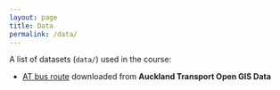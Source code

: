 ```yaml
---
layout: page
title: Data
permalink: /data/
---
```


A list of datasets (`data/`) used in the course:

* [AT bus route](https://data-atgis.opendata.arcgis.com/datasets/bus-route/data?geometry=169.841%2C-37.610%2C179.685%2C-36.072) downloaded from **Auckland Transport Open GIS Data**


